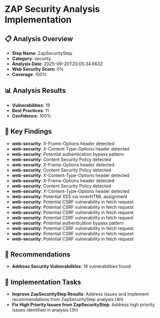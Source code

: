 # ZAP Security Analysis Implementation

## 📋 Analysis Overview
- **Step Name**: ZapSecurityStep
- **Category**: security
- **Analysis Date**: 2025-09-20T20:05:34.663Z
- **Web Security Score**: 0%
- **Coverage**: 100%

## 📊 Analysis Results
- **Vulnerabilities**: 19
- **Best Practices**: 11
- **Confidence**: 100%

## 🎯 Key Findings
- **web-security**: X-Frame-Options header detected
- **web-security**: X-Content-Type-Options header detected
- **web-security**: Potential authentication bypass pattern
- **web-security**: Content Security Policy detected
- **web-security**: X-Frame-Options header detected
- **web-security**: Content Security Policy detected
- **web-security**: X-Content-Type-Options header detected
- **web-security**: X-Frame-Options header detected
- **web-security**: Content Security Policy detected
- **web-security**: X-Content-Type-Options header detected
- **web-security**: Potential XSS via innerHTML assignment
- **web-security**: Potential CSRF vulnerability in fetch request
- **web-security**: Potential CSRF vulnerability in fetch request
- **web-security**: Potential CSRF vulnerability in fetch request
- **web-security**: Potential CSRF vulnerability in fetch request
- **web-security**: Potential authentication bypass pattern
- **web-security**: Potential CSRF vulnerability in fetch request
- **web-security**: Potential CSRF vulnerability in fetch request
- **web-security**: Potential CSRF vulnerability in fetch request

## 📝 Recommendations
- **Address Security Vulnerabilities**: 19 vulnerabilities found

## 🔧 Implementation Tasks
- **Improve ZapSecurityStep Results**: Address issues and implement recommendations from ZapSecurityStep analysis (4h)
- **Fix High Priority Issues from ZapSecurityStep**: Address high priority issues identified in analysis (3h)
